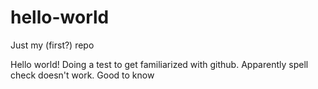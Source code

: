 # hello-world
Just my (first?) repo

Hello world! Doing a test to get familiarized with github. Apparently spell check doesn't work. Good to know
